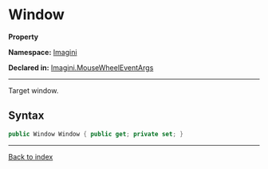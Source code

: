 # Window

**Property**

**Namespace:** [Imagini](Imagini.md)

**Declared in:** [Imagini.MouseWheelEventArgs](Imagini.MouseWheelEventArgs.md)

------



Target window.


## Syntax

```csharp
public Window Window { public get; private set; }
```

------

[Back to index](index.md)